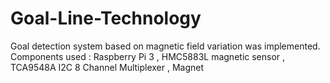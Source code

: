 # Goal-Line-Technology
Goal detection system based on magnetic field variation was implemented. 
Components used : Raspberry Pi 3 , HMC5883L magnetic sensor , TCA9548A I2C 8 Channel Multiplexer , Magnet
